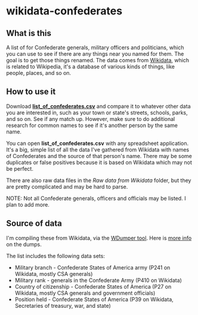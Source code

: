 # wikidata-confederates

## What is this
A list of for Confederate generals, military officers and politicians, which you can use to see if there are any things near you named for them. The goal is to get those things renamed. The data comes from [Wikidata](https://www.wikidata.org), which is related to Wikipedia, it's a database of various kinds of things, like people, places, and so on.

## How to use it
Download **[list_of_confederates.csv](https://raw.githubusercontent.com/aawiseman/wikidata-confederates/master/list_of_confederates.csv)**  and compare it to whatever other data you are interested in, such as your town or state's streets, schools, parks, and so on. See if any match up. However, make sure to do additional research for common names to see if it's another person by the same name. 

You can open **list_of_confederates.csv** with any spreadsheet application. It's a big, simple list of all the data I've gathered from Wikidata with names of Confederates and the source of that person's name. There may be some duplicates or false positives because it is based on Wikidata which may not be perfect.

There are also raw data files in the *Raw data from Wikidata* folder, but they are pretty complicated and may be hard to parse.

NOTE: Not all Confederate generals, officers and officials may be listed. I plan to add more.

## Source of data
I'm compiling these from Wikidata, via the [WDumper tool](https://tools.wmflabs.org/wdumps/dumps). Here is [more info](https://www.wikidata.org/wiki/Wikidata:Database_download) on the dumps. 

The list includes the following data sets:

- Military branch - Confederate States of America army (P241 on Wikidata, mostly CSA generals)
- Military rank - generals in the Confederate Army (P410 on Wikidata)
- Country of citizenship - Confederate States of America (P27 on Wikidata, mostly CSA generals and government officials)
- Position held - Confederate States of America (P39 on Wikidata, Secretaries of treasury, war, and state)


